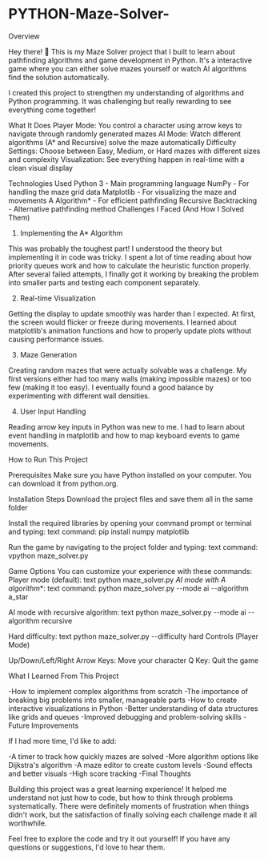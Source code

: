 # PYTHON-Maze-Solver-

Overview

Hey there! 👋 This is my Maze Solver project that I built to learn about pathfinding algorithms and game development in Python. It's a interactive game where you can either solve mazes yourself or watch AI algorithms find the solution automatically.

I created this project to strengthen my understanding of algorithms and Python programming. It was challenging but really rewarding to see everything come together!

What It Does
Player Mode: You control a character using arrow keys to navigate through randomly generated mazes
AI Mode: Watch different algorithms (A* and Recursive) solve the maze automatically
Difficulty Settings: Choose between Easy, Medium, or Hard mazes with different sizes and complexity
Visualization: See everything happen in real-time with a clean visual display

Technologies Used
Python 3 - Main programming language
NumPy - For handling the maze grid data
Matplotlib - For visualizing the maze and movements
A Algorithm* - For efficient pathfinding
Recursive Backtracking - Alternative pathfinding method
Challenges I Faced (And How I Solved Them)

1. Implementing the A* Algorithm

This was probably the toughest part! I understood the theory but implementing it in code was tricky. I spent a lot of time reading about how priority queues work and how to calculate the heuristic function properly. After several failed attempts, I finally got it working by breaking the problem into smaller parts and testing each component separately.

2. Real-time Visualization

Getting the display to update smoothly was harder than I expected. At first, the screen would flicker or freeze during movements. I learned about matplotlib's animation functions and how to properly update plots without causing performance issues.

3. Maze Generation

Creating random mazes that were actually solvable was a challenge. My first versions either had too many walls (making impossible mazes) or too few (making it too easy). I eventually found a good balance by experimenting with different wall densities.

4. User Input Handling

Reading arrow key inputs in Python was new to me. I had to learn about event handling in matplotlib and how to map keyboard events to game movements.

How to Run This Project

Prerequisites
Make sure you have Python installed on your computer. You can download it from python.org.

Installation Steps
Download the project files and save them all in the same folder

Install the required libraries by opening your command prompt or terminal and typing:
text
command: pip install numpy matplotlib

Run the game by navigating to the project folder and typing:
text
command: vpython maze_solver.py

Game Options
You can customize your experience with these commands:
Player mode (default):
text
python maze_solver.py
*AI mode with A algorithm**:
text
command: python maze_solver.py --mode ai --algorithm a_star

AI mode with recursive algorithm:
text
python maze_solver.py --mode ai --algorithm recursive

Hard difficulty:
text
python maze_solver.py --difficulty hard
Controls (Player Mode)

Up/Down/Left/Right Arrow Keys: Move your character
Q Key: Quit the game

What I Learned From This Project

-How to implement complex algorithms from scratch
-The importance of breaking big problems into smaller, manageable parts
-How to create interactive visualizations in Python
-Better understanding of data structures like grids and queues
-Improved debugging and problem-solving skills
-Future Improvements

If I had more time, I'd like to add:

-A timer to track how quickly mazes are solved
-More algorithm options like Dijkstra's algorithm
-A maze editor to create custom levels
-Sound effects and better visuals
-High score tracking
-Final Thoughts

Building this project was a great learning experience! It helped me understand not just how to code, but how to think through problems systematically. There were definitely moments of frustration when things didn't work, but the satisfaction of finally solving each challenge made it all worthwhile.

Feel free to explore the code and try it out yourself! If you have any questions or suggestions, I'd love to hear them.
